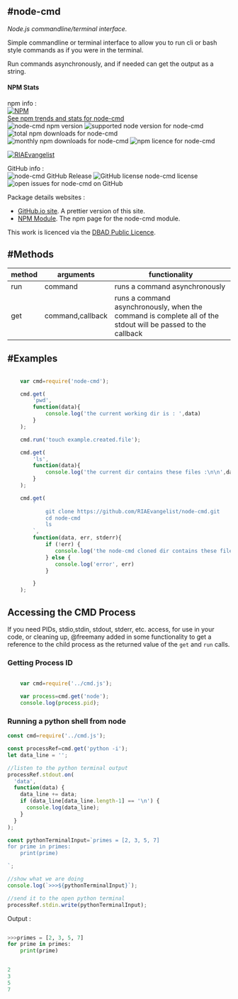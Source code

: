 #node-cmd
-
*Node.js commandline/terminal interface.*  

Simple commandline or terminal interface to allow you to run cli or bash style commands as if you were in the terminal.

Run commands asynchronously, and if needed can get the output as a string.

#### NPM Stats

npm info :    
[![NPM](https://nodei.co/npm/node-cmd.png?downloads=true&downloadRank=true&stars=true)](https://nodei.co/npm/node-cmd/)  
[See npm trends and stats for node-cmd](http://npm-stat.com/charts.html?package=node-cmd&author=&from=&to=)  
![node-cmd npm version](https://img.shields.io/npm/v/node-cmd.svg) ![supported node version for node-cmd](https://img.shields.io/node/v/node-cmd.svg) ![total npm downloads for node-cmd](https://img.shields.io/npm/dt/node-cmd.svg) ![monthly npm downloads for node-cmd](https://img.shields.io/npm/dm/node-cmd.svg) ![npm licence for node-cmd](https://img.shields.io/npm/l/node-cmd.svg)

[![RIAEvangelist](https://avatars3.githubusercontent.com/u/369041?v=3&s=100)](https://github.com/RIAEvangelist)

GitHub info :  
![node-cmd GitHub Release](https://img.shields.io/github/release/RIAEvangelist/node-cmd.svg) ![GitHub license node-cmd license](https://img.shields.io/github/license/RIAEvangelist/node-cmd.svg) ![open issues for node-cmd on GitHub](https://img.shields.io/github/issues/RIAEvangelist/node-cmd.svg)

Package details websites :
* [GitHub.io site](http://riaevangelist.github.io/node-cmd/ "node-cmd documentation"). A prettier version of this site.
* [NPM Module](https://www.npmjs.org/package/node-cmd "node-cmd npm module"). The npm page for the node-cmd module.

This work is licenced via the [DBAD Public Licence](http://www.dbad-license.org/).


#Methods
-

|method | arguments | functionality |
|-------|-----------|---------------|
|run    | command   | runs a command asynchronously|
|get    | command,callback  | runs a command asynchronously, when the command is complete all of the stdout will be passed to the callback|


#Examples
-

```javascript

    var cmd=require('node-cmd');

    cmd.get(
        'pwd',
        function(data){
            console.log('the current working dir is : ',data)
        }
    );

    cmd.run('touch example.created.file');

    cmd.get(
        'ls',
        function(data){
            console.log('the current dir contains these files :\n\n',data)
        }
    );

    cmd.get(
        `
            git clone https://github.com/RIAEvangelist/node-cmd.git
            cd node-cmd
            ls
        `,
        function(data, err, stderr){
            if (!err) {
               console.log('the node-cmd cloned dir contains these files :\n\n',data)
            } else {
               console.log('error', err)
            }

        }
    );

```

## Accessing the CMD Process
If you need PIDs, stdio,stdin, stdout, stderr, etc. access,  for use in your code, or cleaning up, @freemany added in some functionality to get a reference to the child process as the returned value of the ` get ` and ` run ` calls.


### Getting Process ID

```javascript

    var cmd=require('../cmd.js');

    var process=cmd.get('node');
    console.log(process.pid);

```

### Running a python shell from node

```javascript
const cmd=require('../cmd.js');

const processRef=cmd.get('python -i');
let data_line = '';

//listen to the python terminal output
processRef.stdout.on(
  'data',
  function(data) {
    data_line += data;
    if (data_line[data_line.length-1] == '\n') {
      console.log(data_line);
    }
  }
);

const pythonTerminalInput=`primes = [2, 3, 5, 7]
for prime in primes:
    print(prime)

`;

//show what we are doing
console.log(`>>>${pythonTerminalInput}`);

//send it to the open python terminal
processRef.stdin.write(pythonTerminalInput);

```

Output :

```python

>>>primes = [2, 3, 5, 7]
for prime in primes:
    print(prime)


2
3
5
7


```

